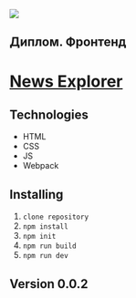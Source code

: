 [![](https://pictures.s3.yandex.net/frontend-developer/dom_bom/logo.svg)](https://praktikum.yandex.ru/profile/web-developer/)
## Диплом. Фронтенд

# [**News Explorer**](http://chelentano.students.nomoreparties.space)

## Technologies

* HTML 
* CSS
* JS
* Webpack

## Installing

1. `clone repository`
2. `npm install`
3. `npm init`
4. `npm run build`
5. `npm run dev`

## Version 0.0.2
